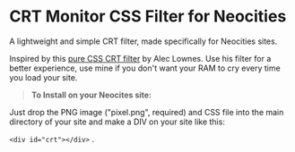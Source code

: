 # CRT Monitor CSS Filter for Neocities

A lightweight and simple CRT filter, made specifically for Neocities sites. 

Inspired by this [pure CSS CRT filter](http://aleclownes.com/2017/02/01/crt-display.html) by Alec Lownes. Use his filter for a better experience, use mine if you don't want your RAM to cry every time you load your site.

>__To Install on your Neocites site:__

Just drop the PNG image ("pixel.png", required) and CSS file into the main directory of your site and make a DIV on your site like this: 

```<div id="crt"></div>``` .
